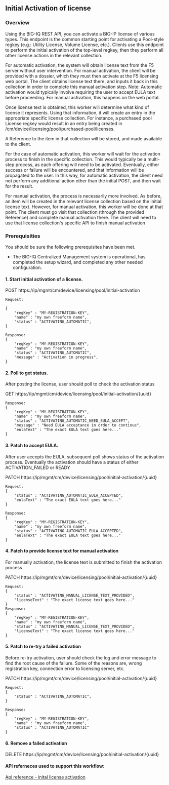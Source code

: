 ## Initial Activation of license

### Overview
Using the BIG-IQ REST API, you can activate a BIG-IP license of various types. This endpoint is the common starting point for activating a Pool-style regkey (e.g.: Utility License, Volume License, etc.).  Clients use this endpoint to perform the initial activation of the top-level regkey, then they perform all other license actions in the relevant collection.

For automatic activation, the system will obtain license text from the F5 server without user intervention. For manual activation, the client will be provided with a dossier, which they must then activate at the F5 licensing web portal. The client obtains license text there, and inputs it back in this collection in order to complete this manual activation step. Note: Automatic activation would typically involve requiring the user to accept EULA text before proceeding. For manual activation, this happens on the web portal.

Once license text is obtained, this worker will determine what kind of license it represents. Using that information, it will create an entry in the appropriate specific license collection. For instance, a purchased pool License regkey would result in an entry being created in /cm/device/licensing/pool/purchased-pool/licenses.

A Reference to the item in that collection will be stored, and made available to the client.

For the case of automatic activation, this worker will wait for the activation process to finish in the specific collection. This would typically be a multi-step process, as each offering will need to be activated. Eventually, either success or failure will be encountered, and that information will be propagated to the user. In this way, for automatic activation, the client need not perform any additional action other than the initial POST, and then wait for the result.

For manual activation, the process is necessarily more involved. As before, an item will be created in the relevant license collection based on the initial license text. However, for manual activation, this worker will be done at that point. The client must go visit that collection (through the provided Reference) and complete manual activation there. The client will need to use that license collection's specific API to finish manual activation

### Prerequisities
You should be sure the following prerequisites have been met.

- The BIG-IQ Centralized Management system is operational, has completed the setup wizard, and completed any other needed configuration.

#### 1. Start initial activation of a license.

POST https://ip/mgmt/cm/device/licensing/pool/initial-activation
```
Request:

{
    "regKey" : "MY-REGISTRATION-KEY",
    "name" : "my own freeform name",
    "status" : "ACTIVATING_AUTOMATIC",
}

Response:
{
    "regKey" : "MY-REGISTRATION-KEY",
    "name" : "my own freeform name",
    "status" : "ACTIVATING_AUTOMATIC",
    "message" : "Activation in progress",
}
```

#### 2. Poll to get status.
After posting the license, user should poll to check the activation status

GET https://ip/mgmt/cm/device/licensing/pool/initial-activation/{uuid}
```
Response:
{
    "regKey" : "MY-REGISTRATION-KEY",
    "name" : "my own freeform name",
    "status" : "ACTIVATING_AUTOMATIC_NEED_EULA_ACCEPT",
    "message" : "Need EULA acceptance in order to continue",
    "eulaText" : "The exact EULA text goes here..."
}
```

#### 3. Patch to accept EULA.
After user accepts the EULA, subsequent poll shows status of the activation process.  Eventually the activation should have a status of either ACTIVATION_FAILED or READY

PATCH https://ip/mgmt/cm/device/licensing/pool/initial-activation/{uuid}
```
Request:
{
    "status" : "ACTIVATING_AUTOMATIC_EULA_ACCEPTED",
    "eulaText" : "The exact EULA text goes here..."
}

Response:
{
	"regKey" : "MY-REGISTRATION-KEY",
	"name" : "my own freeform name",
	"status" : "ACTIVATING_AUTOMATIC_EULA_ACCEPTED",
	"eulaText" : "The exact EULA text goes here..."
}
```

#### 4. Patch to provide license text for manual activation
For manually activation, the license text is submitted to finish the activation process

PATCH https://ip/mgmt/cm/device/licensing/pool/initial-activation/{uuid}
```
Request:
{
	"status" : "ACTIVATING_MANUAL_LICENSE_TEXT_PROVIDED",
	"licenseText" : "The exact license text goes here..."
}
Response:
{
	"regKey" : "MY-REGISTRATION-KEY",
	"name" : "my own freeform name",
	"status" : "ACTIVATING_MANUAL_LICENSE_TEXT_PROVIDED",
	"licenseText" : "The exact license text goes here..."
}
```

#### 5. Patch to re-try a failed activation
Before re-try activation, user should check the log and error message to find the root cause of the failure.  Some of the reasons are, wrong registration key, connection error to licensing server, etc.

PATCH https://ip/mgmt/cm/device/licensing/pool/initial-activation/{uuid}
```
Request:
{
	"status" : "ACTIVATING_AUTOMATIC",
}

Response:
{
	"regKey" : "MY-REGISTRATION-KEY",
	"name" : "my own freeform name",
	"status" : "ACTIVATING_AUTOMATIC"
}
```
#### 6. Remove a failed activation

DELETE https://ip/mgmt/cm/device/licensing/pool/initial-activation/{uuid}


#### API referneces used to support this workflow:
[Api reference - inital license activation](../html-reference/license-initial-activation.html)


